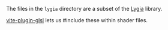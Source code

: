 The files in the `lygia` directory are a subset of the [Lygia](https://lygia.xyz/) library.

[vite-plugin-glsl](https://github.com/UstymUkhman/vite-plugin-glsl) lets us #include these within shader files.

